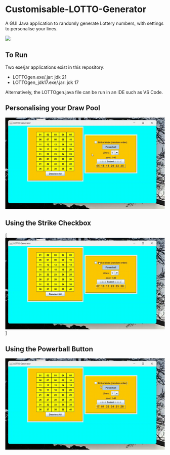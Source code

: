 # Customisable-LOTTO-Generator
A GUI Java application to randomly generate Lottery numbers, with settings to personalise your lines.

<img src="https://github.com/br-Chan/Customisable-LOTTO-Generator/blob/main/SubmitButton.gif" width="750" />

## To Run
Two exe/jar applications exist in this repository:
- LOTTOgen.exe/.jar: jdk 21
- LOTTOgen_jdk17.exe/.jar: jdk 17

Alternatively, the LOTTOgen.java file can be run in an IDE such as VS Code.

## Personalising your Draw Pool

<img src="https://github.com/br-Chan/Customisable-LOTTO-Generator/blob/main/PersonalisingDrawPool.gif" width="750" />

## Using the Strike Checkbox

[<img src="https://github.com/br-Chan/Customisable-LOTTO-Generator/blob/main/StrikeButton.gif" width="750" />]

## Using the Powerball Button

<img src="https://github.com/br-Chan/Customisable-LOTTO-Generator/blob/main/PowerballButton.gif" width="750" />
